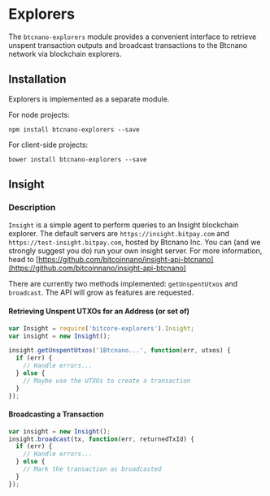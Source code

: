 # Explorers
The `btcnano-explorers` module provides a convenient interface to retrieve unspent transaction outputs and broadcast transactions to the Btcnano network via blockchain explorers.

## Installation
Explorers is implemented as a separate module.

For node projects:

```
npm install btcnano-explorers --save
```

For client-side projects:

```
bower install btcnano-explorers --save
```

## Insight
### Description
`Insight` is a simple agent to perform queries to an Insight blockchain explorer. The default servers are `https://insight.bitpay.com` and `https://test-insight.bitpay.com`, hosted by Btcnano Inc. You can (and we strongly suggest you do) run your own insight server. For more information, head to [https://github.com/bitcoinnano/insight-api-btcnano](https://github.com/bitcoinnano/insight-api-btcnano)

There are currently two methods implemented: `getUnspentUtxos` and `broadcast`. The API will grow as features are requested.

#### Retrieving Unspent UTXOs for an Address (or set of)

```javascript
var Insight = require('bitcore-explorers').Insight;
var insight = new Insight();

insight.getUnspentUtxos('1Btcnano...', function(err, utxos) {
  if (err) {
    // Handle errors...
  } else {
    // Maybe use the UTXOs to create a transaction
  }
});
```

#### Broadcasting a Transaction

```javascript
var insight = new Insight();
insight.broadcast(tx, function(err, returnedTxId) {
  if (err) {
    // Handle errors...
  } else {
    // Mark the transaction as broadcasted
  }
});
```
